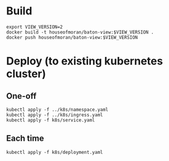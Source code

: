 # Build

    export VIEW_VERSION=2
    docker build -t houseofmoran/baton-view:$VIEW_VERSION .
    docker push houseofmoran/baton-view:$VIEW_VERSION
    
# Deploy (to existing kubernetes cluster)

## One-off

    kubectl apply -f ../k8s/namespace.yaml
    kubectl apply -f ../k8s/ingress.yaml
    kubectl apply -f k8s/service.yaml

## Each time

    kubectl apply -f k8s/deployment.yaml
    